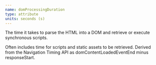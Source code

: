 ```yaml
---
name: domProcessingDuration
type: attribute
units: seconds (s)
---
```


The time it takes to parse the HTML into a DOM and retrieve or execute synchronous scripts.

Often includes time for scripts and static assets to be retrieved. Derived from the Navigation Timing API as domContentLoadedEventEnd minus responseStart.